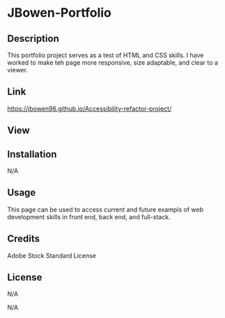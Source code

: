 # JBowen-Portfolio

## Description

This portfolio project serves as a test of HTML and CSS skills. I have worked to make teh page more responsive, size adaptable, and clear to a viewer.

## Link
https://jbowen96.github.io/Accessibility-refactor-project/

## View



## Installation

N/A

## Usage

This page can be used to access current and future exampls of web development skills in front end, back end, and full-stack.

## Credits
Adobe Stock Standard License

## License
N/A

N/A
